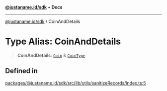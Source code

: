 [**@justaname.id/sdk**](../README.md) • **Docs**

***

[@justaname.id/sdk](../globals.md) / CoinAndDetails

# Type Alias: CoinAndDetails

> **CoinAndDetails**: [`Coin`](../interfaces/Coin.md) & [`CoinType`](../interfaces/CoinType.md)

## Defined in

[packages/@justaname.id/sdk/src/lib/utils/sanitizeRecords/index.ts:5](https://github.com/JustaName-id/JustaName-sdk/blob/577c5c787ef18bf8ddf8b997f021738a0e8ca336/packages/@justaname.id/sdk/src/lib/utils/sanitizeRecords/index.ts#L5)
